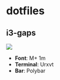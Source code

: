 # dotfiles
## i3-gaps

<img src="https://raw.githubusercontent.com/genox997/dotfiles/master/Screenshots/2019-10-17-132652_3200x1800_scrot.png" style="max-width:100%;">

<ul>
<li><strong>Font</strong>: M+ 1m </li>
<li><strong>Terminal</strong>: Urxvt</li>
<li><strong>Bar</strong>: Polybar</li>
</ul>
